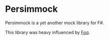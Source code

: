 # Persimmock

Persimmock is a yet another mock library for F#.

This library was heavy influenced by [Foq](https://github.com/fsprojects/Foq).
